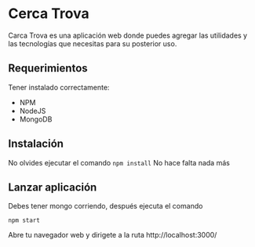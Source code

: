 # Cerca Trova

Carca Trova es una aplicación web donde puedes agregar las utilidades y las tecnologías que necesitas para su posterior uso.

## Requerimientos

Tener instalado correctamente:

- NPM
- NodeJS
- MongoDB

## Instalación

No olvides ejecutar el comando ```npm install``` 
No hace falta nada más

## Lanzar aplicación

Debes tener mongo corriendo, después ejecuta el comando
```
npm start
```
Abre tu navegador web y dirigete a la ruta http://localhost:3000/
